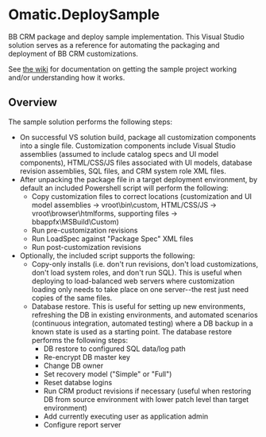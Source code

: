 # Omatic.DeploySample
BB CRM package and deploy sample implementation.  This Visual Studio solution serves as a reference for automating the packaging and deployment of BB CRM customizations.  

See [the wiki](https://github.com/OmaticSoftware/Omatic.DeploySample/wiki) for documentation on getting the sample project working and/or understanding how it works.

## Overview

The sample solution performs the following steps:
* On successful VS solution build, package all customization components into a single file.  Customization components include Visual Studio assemblies (assumed to include catalog specs and UI model components), HTML/CSS/JS files associated with UI models, database revision assemblies, SQL files, and CRM system role XML files.
* After unpacking the package file in a target deployment environment, by default an included Powershell script will perform the following:
  * Copy customization files to correct locations (customization and UI model assemblies -> vroot\bin\custom, HTML/CSS/JS -> vroot\browser\htmlforms\, supporting files -> bbappfx\MSBuild\Custom)
  * Run pre-customization revisions
  * Run LoadSpec against "Package Spec" XML files
  * Run post-customization revisions
* Optionally, the included script supports the following:
  * Copy-only installs (i.e. don't run revisions, don't load customizations, don't load system roles, and don't run SQL).  This is useful when deploying to load-balanced web servers where customization loading only needs to take place on one server--the rest just need copies of the same files.
  * Database restore.  This is useful for setting up new environments, refreshing the DB in existing environments, and automated scenarios (continuous integration, automated testing) where a DB backup in a known state is used as a starting point.  The database restore performs the following steps:
    * DB restore to configured SQL data/log path
    * Re-encrypt DB master key 
    * Change DB owner
    * Set recovery model ("Simple" or "Full")
    * Reset databse logins
    * Run CRM product revisions if necessary (useful when restoring DB from source environment with lower patch level than target environment)
    * Add currently executing user as application admin
    * Configure report server
